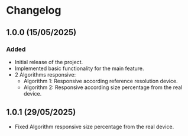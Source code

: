 # Changelog
## 1.0.0 (15/05/2025)
### Added
- Initial release of the project.
- Implemented basic functionality for the main feature.
- 2 Algorithms responsive: 
  - Algorithm 1: Responsive according reference resolution device.
  - Algorithm 2: Responsive according size percentage from the real device.

## 1.0.1 (29/05/2025)

- Fixed Algorithm responsive size percentage from the real device.